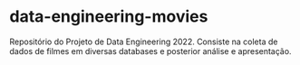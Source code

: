 # data-engineering-movies
Repositório do Projeto de Data Engineering 2022. Consiste na coleta de dados de filmes em diversas databases e posterior análise e apresentação. 
